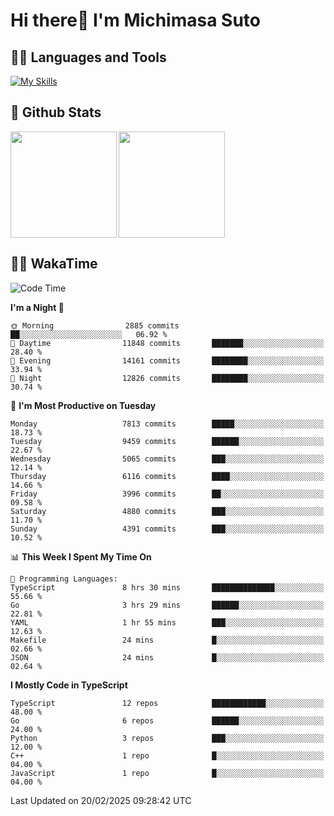 # Hi there👋 I'm Michimasa Suto

## 🧑‍💻 Languages and Tools
[![My Skills](https://skillicons.dev/icons?i=ts,nextjs,react,vue,python,go,aws,docker,nodejs,redux,solidity,firebase,gcp,js,bootstrap,tailwind,materialui,html,css,wordpress,xd,figma,raspberrypi,arduino)](https://skillicons.dev)

<!--
**Suto-Michimasa/Suto-Michimasa** is a ✨ _special_ ✨ repository because its `README.md` (this file) appears on your GitHub profile.

Here are some ideas to get you started:

- 🔭 I’m currently working on ...
- 🌱 I’m currently learning ...
- 👯 I’m looking to collaborate on ...
- 🤔 I’m looking for help with ...
- 💬 Ask me about ...
- 📫 How to reach me: ...
- 😄 Pronouns: ...
- ⚡ Fun fact: ...
-->
## 💎 Github Stats

<div>
  <img height="170" align="left" src="https://github-readme-stats.vercel.app/api?username=Suto-michimasa&count_private=true&show_icons=true&theme=dark" />
  <img height="170" src="https://github-readme-stats.vercel.app/api/top-langs/?username=Suto-michimasa&langs_count=8&layout=compact&theme=dark" />
</div>

<!-- ## 🏆 GitHub Profile Trophy

<img width="800" src="https://github-profile-trophy.vercel.app/?username=Suto-michimasa&theme=onedark&no-frame=true"/>
 -->

## 🧑‍💻 WakaTime
<!--START_SECTION:waka-->
![Code Time](http://img.shields.io/badge/Code%20Time-620%20hrs%2022%20mins-blue)

**I'm a Night 🦉** 

```text
🌞 Morning                2885 commits        ██░░░░░░░░░░░░░░░░░░░░░░░   06.92 % 
🌆 Daytime                11848 commits       ███████░░░░░░░░░░░░░░░░░░   28.40 % 
🌃 Evening                14161 commits       ████████░░░░░░░░░░░░░░░░░   33.94 % 
🌙 Night                  12826 commits       ████████░░░░░░░░░░░░░░░░░   30.74 % 
```
📅 **I'm Most Productive on Tuesday** 

```text
Monday                   7813 commits        █████░░░░░░░░░░░░░░░░░░░░   18.73 % 
Tuesday                  9459 commits        ██████░░░░░░░░░░░░░░░░░░░   22.67 % 
Wednesday                5065 commits        ███░░░░░░░░░░░░░░░░░░░░░░   12.14 % 
Thursday                 6116 commits        ████░░░░░░░░░░░░░░░░░░░░░   14.66 % 
Friday                   3996 commits        ██░░░░░░░░░░░░░░░░░░░░░░░   09.58 % 
Saturday                 4880 commits        ███░░░░░░░░░░░░░░░░░░░░░░   11.70 % 
Sunday                   4391 commits        ███░░░░░░░░░░░░░░░░░░░░░░   10.52 % 
```


📊 **This Week I Spent My Time On** 

```text
💬 Programming Languages: 
TypeScript               8 hrs 30 mins       ██████████████░░░░░░░░░░░   55.66 % 
Go                       3 hrs 29 mins       ██████░░░░░░░░░░░░░░░░░░░   22.81 % 
YAML                     1 hr 55 mins        ███░░░░░░░░░░░░░░░░░░░░░░   12.63 % 
Makefile                 24 mins             █░░░░░░░░░░░░░░░░░░░░░░░░   02.66 % 
JSON                     24 mins             █░░░░░░░░░░░░░░░░░░░░░░░░   02.64 % 
```

**I Mostly Code in TypeScript** 

```text
TypeScript               12 repos            ████████████░░░░░░░░░░░░░   48.00 % 
Go                       6 repos             ██████░░░░░░░░░░░░░░░░░░░   24.00 % 
Python                   3 repos             ███░░░░░░░░░░░░░░░░░░░░░░   12.00 % 
C++                      1 repo              █░░░░░░░░░░░░░░░░░░░░░░░░   04.00 % 
JavaScript               1 repo              █░░░░░░░░░░░░░░░░░░░░░░░░   04.00 % 
```




 Last Updated on 20/02/2025 09:28:42 UTC
<!--END_SECTION:waka-->
